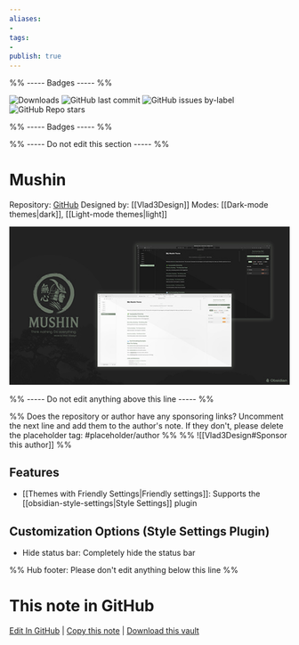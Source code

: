 ```yaml
---
aliases:
- 
tags: 
- 
publish: true
---
```


%% ----- Badges ----- %%

![Downloads](https://img.shields.io/badge/downloads-1910-573E7A?style=for-the-badge&logo=)
![GitHub last commit](https://img.shields.io/github/last-commit/Vlad3Design/Mushin?color=573E7A&label=last%20update&logo=github&style=for-the-badge)
![GitHub issues by-label](https://img.shields.io/github/issues/Vlad3Design/Mushin/help%20wanted?color=573E7A&logo=github&style=for-the-badge) 
![GitHub Repo stars](https://img.shields.io/github/stars/Vlad3Design/Mushin?color=573E7A&logo=github&style=for-the-badge)

%% ----- Badges ----- %%

%% ----- Do not edit this section ----- %%

# Mushin

Repository: [GitHub](https://github.com/Vlad3Design/Mushin)
Designed by: [[Vlad3Design]]
Modes: [[Dark-mode themes|dark]], [[Light-mode themes|light]]



![screenshot](https://github.com/Vlad3Design/Mushin/raw/HEAD/Mushin.jpg)

%% ----- Do not edit anything above this line ----- %% 

%% Does the repository or author have any sponsoring links? Uncomment the next line and add them to the author's note. If they don't, please delete the placeholder tag: #placeholder/author %%
%% ![[Vlad3Design#Sponsor this author]] %%


## Features

- [[Themes with Friendly Settings|Friendly settings]]: Supports the [[obsidian-style-settings|Style Settings]] plugin

## Customization Options (Style Settings Plugin) 
- Hide status bar: Completely hide the status bar


%% Hub footer: Please don't edit anything below this line %%

# This note in GitHub

<span class="git-footer">[Edit In GitHub](https://github.dev/obsidian-community/obsidian-hub/blob/main/02%20-%20Community%20Expansions/02.05%20All%20Community%20Expansions/Themes/Mushin.md "git-hub-edit-note") | [Copy this note](https://raw.githubusercontent.com/obsidian-community/obsidian-hub/main/02%20-%20Community%20Expansions/02.05%20All%20Community%20Expansions/Themes/Mushin.md "git-hub-copy-note") | [Download this vault](https://github.com/obsidian-community/obsidian-hub/archive/refs/heads/main.zip "git-hub-download-vault") </span>
